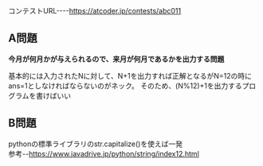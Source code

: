 コンテストURL----https://atcoder.jp/contests/abc011

## A問題


**今月が何月かが与えられるので、来月が何月であるかを出力する問題**

基本的には入力されたNに対して、N+1を出力すれば正解となるがN=12の時にans=1としなければならないのがネック。
そのため、(N%12)+1を出力するプログラムを書けばいい


## B問題

pythonの標準ライブラリのstr.capitalize()を使えば一発 <br>
参考--https://www.javadrive.jp/python/string/index12.html

